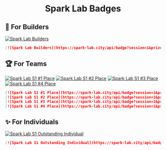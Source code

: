 <div align="center">

# Spark Lab Badges

</div>

## 🎨 For Builders

[![Spark Lab Builders](https://spark-lab.city/api/badge?session=1&prize=i)](https://spark-lab.city)

```markdown
[![Spark Lab Builders](https://spark-lab.city/api/badge?session=1&prize=i)](https://spark-lab.city)
```

## 🏆 For Teams

[![Spark Lab S1 #1 Place](https://spark-lab.city/api/badge?session=1&prize=1)](https://spark-lab.city)
[![Spark Lab S1 #2 Place](https://spark-lab.city/api/badge?session=1&prize=2)](https://spark-lab.city)
[![Spark Lab S1 #3 Place](https://spark-lab.city/api/badge?session=1&prize=3)](https://spark-lab.city)
[![Spark Lab S1 #4 Place](https://spark-lab.city/api/badge?session=1&prize=other)](https://spark-lab.city)

```markdown
[![Spark Lab S1 #1 Place](https://spark-lab.city/api/badge?session=1&prize=1)](https://spark-lab.city)
[![Spark Lab S1 #2 Place](https://spark-lab.city/api/badge?session=1&prize=2)](https://spark-lab.city)
[![Spark Lab S1 #3 Place](https://spark-lab.city/api/badge?session=1&prize=3)](https://spark-lab.city)
[![Spark Lab S1 #4 Place](https://spark-lab.city/api/badge?session=1&prize=other)](https://spark-lab.city)
```

## ✨ For Individuals
[![Spark Lab S1 Outstanding Individual](https://spark-lab.city/api/badge?session=1&prize=o)](https://spark-lab.city)

```markdown
[![Spark Lab S1 Outstanding Individual](https://spark-lab.city/api/badge?session=1&prize=o)](https://spark-lab.city)
```
